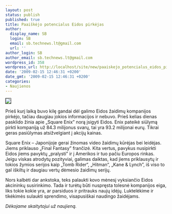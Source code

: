 ```yaml
---
layout: post
status: publish
published: true
title: Paaiškėjo potencialus Eidos pirkėjas
author:
  display_name: SB
  login: SB
  email: sb.technews.lt@gmail.com
  url: ''
author_login: SB
author_email: sb.technews.lt@gmail.com
wordpress_id: 358
wordpress_url: http://localhost/site/new/paaiskejo_potencialus_eidos_pirkejas/
date: '2009-02-15 12:46:31 +0200'
date_gmt: '2009-02-15 12:46:31 +0200'
categories:
- Naujienos
---
```

<div class="imgright"><img src="http://tbn3.google.com/images?q=tbn:kdaD2KgeO9mAyM:http://kotaku.com/assets/resources/2007/08/hitmanLogo_de%2520copy.jpg" border="1" /></div>
<p>Prieš kurį laiką buvo kilę gandai dėl galimo Eidos žaidimų kompanijos pirkėjo, tačiau daugiau jokios informacijos ir nebuvo. Prieš kelias dienas pasklido žinia apie „Square Enix” norą įsigyti Eidos. Enix pateikė siūlymą pirkti kompaniją už 84.3 milijonus svarų, tai yra 93.2 milijonai eurų. Tikrai geras pasiūlymas atsižvelgiant į akcijų kainas.</p>
<p>Square Enix – Japonijoje gerai žinomas video žaidimų kūrėjas bei leidėjas. Jiems priklauso „Final Fantasy” frančizė. Kita vertus, pavykus nusipirkti Eidos jiems pavyktų „pralysti” ir į Amerikos ir tuo pačiu Europos rinkas. Jeigu viskas atrodytų pozityviai, galimas daiktas, kad jiems priklausytų ir tokios žymios serijos kaip „Tomb Rider“, „Hitman“, „Kane & Lynch”, iš viso to gal iškiltų ir daugiau vertų dėmesio žaidimų serijų.</p>
<p>Nors kalbėti dar ankstoka, teks palaukti kovo mėnesį vyksiančio Eidos akcininkų susirinkimo. Tada ir turėtų būti nuspręsta tolesnė kompanijos eiga, liks tokie kokie yra, ar parsiduos ir pritrauks naujų idėjų. Luktelėkime ir tikėkimės sulaukti sprendimo, visapusiškai naudingo žaidėjams. </p>
<p><i>Dėkojame skaitytojui už naujieną.</i><br /></p>
